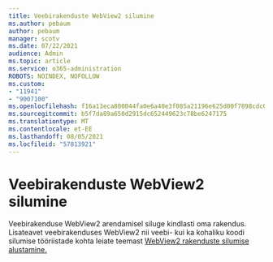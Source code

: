 ```yaml
---
title: Veebirakenduste WebView2 silumine
ms.author: pebaum
author: pebaum
manager: scotv
ms.date: 07/22/2021
audience: Admin
ms.topic: article
ms.service: o365-administration
ROBOTS: NOINDEX, NOFOLLOW
ms.custom:
- "11941"
- "9007100"
ms.openlocfilehash: f16a13eca800044fa0e6a40e3f085a21196e625d00f7898cdc0f5a20a218b170
ms.sourcegitcommit: b5f7da89a650d2915dc652449623c78be6247175
ms.translationtype: MT
ms.contentlocale: et-EE
ms.lasthandoff: 08/05/2021
ms.locfileid: "57813921"
---
```

# <a name="debug-webview2-apps"></a>Veebirakenduste WebView2 silumine

Veebirakenduse WebView2 arendamisel siluge kindlasti oma rakendus. Lisateavet veebirakenduses WebView2 nii veebi- kui ka kohaliku koodi silumise tööriistade kohta leiate teemast [WebView2 rakenduste silumise alustamine.](/microsoft-edge/webview2/how-to/debug)